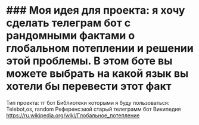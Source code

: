 # ### Моя идея для проекта: я хочу сделать телеграм бот с рандомными фактами о глобальном потеплении и решении этой проблемы. В этом боте вы можете выбрать на какой язык вы хотели бы перевести этот факт
Тип проекта: тг бот
Библиотеки которыми я буду пользоваться: Telebot,os, random
Референс:мой старый телеграмм бот
Википедия  https://ru.wikipedia.org/wiki/Глобальное_потепление

